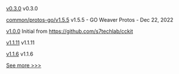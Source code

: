 
[v0.3.0](https://github.com/hyperledger/aries-framework-javascript/releases/tag/v0.3.0) v0.3.0

[common/protos-go/v1.5.5](https://github.com/hyperledger-labs/weaver-dlt-interoperability/releases/tag/common/protos-go/v1.5.5) v1.5.5 - GO Weaver Protos - Dec 22, 2022

[v1.0.0](https://github.com/hyperledger-labs/cckit/releases/tag/v1.0.0) Initial from https://github.com/s7techlab/cckit

[v1.1.11](https://github.com/hyperledger/firefly-evmconnect/releases/tag/v1.1.11) v1.1.11

[v1.1.6](https://github.com/hyperledger/firefly-transaction-manager/releases/tag/v1.1.6) v1.1.6


[See more >>>](https://start-here.hyperledger.org/releases)
